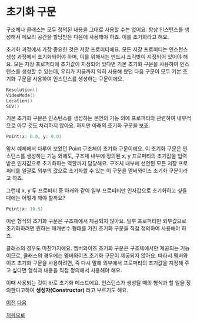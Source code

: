 # 초기화 구문

구조체나 클래스는 모두 정의된 내용을 그대로 사용할 수는 없어요. 항상 인스턴스를 생성해서 메모리 공간을 할당받은 다음에 사용해야 하죠. 이를 초기화라고 해요.

초기화 과정에서 가장 중요한 것은 저장 프로퍼티에요. 모든 저장 프로퍼티는 인스턴스 생성 과정에서 초기화되어야 하며, 이를 위해서는 반드시 초긱밧이 지정되어 있어야 해요. 모든 저장 프로퍼티에 초기값이 지정되어 있다면 기본 초기화 구문을 사용하여 인스턴스를 생성할 수 있는데, 우리가 지금까지 익히 사용해 왔던 다음 구문이 모두 기본 초기화 구문을 사용하여 인스턴스를 생성하는 구문이에요.

```swift
Resolution()
VideoMode()
Location()
SUV()
```

기본 초기화 구문은 인스턴스를 생성하는 본연의 기능 외에 프로퍼티와 관련하여 내부적으로 아무 것도 처리하지 않아요. 하지만 아래의 초기화 구문을 보죠.

```swift
Point(x: 0.0, y: 0.0)
```

앞서 예제에서 다루어 보았던 Point 구조체의 초기화 구문이에요. 이 초기화 구문은 인스턴스를 생성하는 기능 외에도, 구조체 내부에 정의된 x, y 프로퍼티의 초기값을 입력받은 인자값으로 초기화하는 역할까지 담당해요. 구조체 내부에 선언된 모든 저장 프로퍼티를 일괄로 외부의 값으로 초기화할 수 있는 이 구문을 멤버와이즈 초기화 구문이라고 하죠.

그런데 x, y 두 프로퍼티 중 아래와 같이 일부 프로퍼티만 인자값으로 초기화하고 싶을 때에는 어떻게 해야 할까요?

```swift
Point(x: 10.5)
```

이런 형식의 초기화 구문은 구조체에서 제공되지 않아요. 일부 프로퍼티만 외부값으로 초기화하려면 원하는 매개변수 형태를 가진 초기화 구문을 직접 정의하여 사용해야 하죠.

클래스의 경우도 마찬가지에요. 멤버와이즈 초기화 구문은 구조체에서만 제공되는 기능이므로, 클래스의 경우에는 멤버와이즈 초기화 구문이 제공되지 않아요. 따라서 멤버와이즈 초기화 구문을 사용하려면, 즉 다시 말해 외부에서 프로퍼티의 초기값을 지정해 주고 싶다면 형식과 내용을 직접 정의해서 사용해야 해요.

이때 사용되는 것이 바로 초기화 메소드에요. 인스턴스가 생성될 때의 형식과 할 일을 정의한다고하여 **생성자(Constructor)** 라고 부르기도 해요.

[이전](https://github.com/MojitoBar/iOS-DeepDive/blob/main/%EA%BC%BC%EA%BC%BC%ED%95%9C_%EC%9E%AC%EC%9D%80%EC%94%A8%EC%9D%98_Swift_%EB%AC%B8%EB%B2%95%ED%8E%B8/8.5.3.md)
[다음](https://github.com/MojitoBar/iOS-DeepDive/blob/main/%EA%BC%BC%EA%BC%BC%ED%95%9C_%EC%9E%AC%EC%9D%80%EC%94%A8%EC%9D%98_Swift_%EB%AC%B8%EB%B2%95%ED%8E%B8/8.6.1.md)

[처음으로](https://github.com/MojitoBar/iOS-DeepDive/blob/main/%EA%BC%BC%EA%BC%BC%ED%95%9C_%EC%9E%AC%EC%9D%80%EC%94%A8%EC%9D%98_Swift_%EB%AC%B8%EB%B2%95%ED%8E%B8/README.md)
